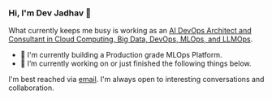 ### Hi, I'm Dev Jadhav 👋


<!--
**DevJadhav/devjadhav** is a ✨ _special_ ✨ repository because its `README.md` (this file) appears on your GitHub profile.
-->

What currently keeps me busy is working as an [AI DevOps Architect and Consultant in Cloud Computing, Big Data, DevOps, MLOps, and LLMOps](https://www.linkedin.com/in/dev-jadhav/).

- 🔭 I'm currently building a Production grade MLOps Platform.
- 📝 I’m currently working on or just finished the following things below.

I'm best reached via [email](devj7594@gmail.com). I'm always open to interesting conversations and collaboration.
